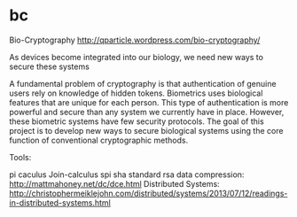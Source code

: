 bc
==

Bio-Cryptography
http://qparticle.wordpress.com/bio-cryptography/

As devices become integrated into our biology, we need new ways to secure these systems

A fundamental problem of cryptography is that authentication of genuine users rely on knowledge of hidden tokens. Biometrics uses biological features that are unique for each person. This type of authentication is more powerful and secure than any system we currently have in place. However, these biometric systems have few security protocols. The goal of this project is to develop new ways to secure biological systems using the core function of conventional cryptographic methods.

Tools:

pi caculus
  Join-calculus
  spi
sha standard
rsa
data compression: http://mattmahoney.net/dc/dce.html
Distributed Systems: http://christophermeiklejohn.com/distributed/systems/2013/07/12/readings-in-distributed-systems.html
